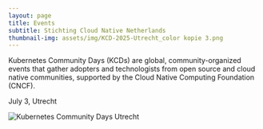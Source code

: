 ```yaml
---
layout: page
title: Events
subtitle: Stichting Cloud Native Netherlands
thumbnail-img: assets/img/KCD-2025-Utrecht_color kopie 3.png
---
```



Kubernetes Community Days (KCDs) are global, community-organized events that gather adopters and technologists from open source and cloud native communities, supported by the Cloud Native Computing Foundation (CNCF). 

July 3, Utrecht 

![Kubernetes Community Days Utrecht](https://kcdutrecht.nl/)
